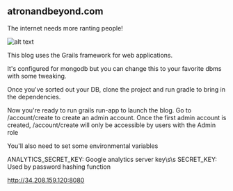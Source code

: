 ## atronandbeyond.com

The internet needs more ranting people!

![alt text](https://s3-us-west-2.amazonaws.com/atronandbeyond/im-doing-my-part.png)

This blog uses the Grails framework for web applications.

It's configured for mongodb but you can change this to your favorite dbms with some tweaking.

Once you've sorted out your DB, clone the project and run gradle to bring in the dependencies. 

Now you're ready to run grails run-app to launch the blog.  Go to /account/create to create an admin account.  Once the first admin account is created, /account/create will only be accessible by users with the Admin role

You'll also need to set some environmental variables

ANALYTICS_SECRET_KEY: Google analytics server key\s\s
SECRET_KEY: Used by password hashing function

http://34.208.159.120:8080

